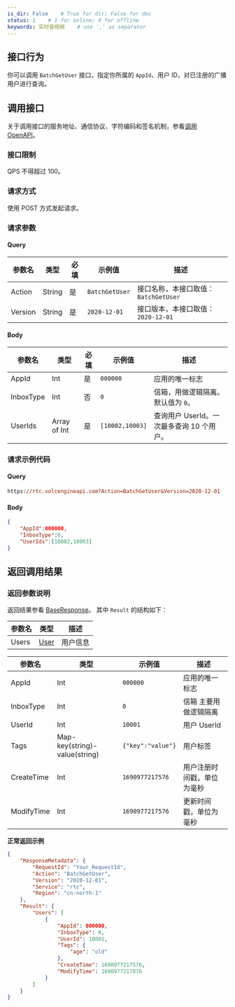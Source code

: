 ```yaml
---
is_dir: False    # True for dir; False for doc
status: 1    # 1 for online; 0 for offline
keywords: 实时音视频    # use ',' as separator
---
```


## 接口行为

你可以调用 `BatchGetUser` 接口，指定你所属的 `AppId`、用户 ID，对已注册的广播用户进行查询。

## 调用接口

关于调用接口的服务地址、通信协议、字符编码和签名机制，参看[调用 OpenAPI](412251)。

### 接口限制

QPS 不得超过 100。

### 请求方式

使用 POST 方式发起请求。

### 请求参数

#### Query

| 参数名 | 类型 | 必填 | 示例值 | 描述 |
| --- | --- | --- | --- | --- |
| Action | String | 是 | `BatchGetUser` | 接口名称，本接口取值：`BatchGetUser` |
| Version | String | 是 | `2020-12-01` | 接口版本，本接口取值：`2020-12-01` |

#### Body

| 参数名 | 类型 | 必填 | 示例值 | 描述 |
| --- | --- | --- | --- | --- |
| AppId | Int | 是 | `000000` | 应用的唯一标志 |
| InboxType | Int | 否 | `0` | 信箱，用做逻辑隔离。默认值为 `0`。 |
| UserIds | Array of Int | 是 | `[10002,10003]`| 查询用户 UserId。一次最多查询 10 个用户。|


### 请求示例代码

#### Query

```postscript
https://rtc.volcengineapi.com?Action=BatchGetUser&Version=2020-12-01
```

#### Body

```json
{
    "AppId":000000,
    "InboxType":0,
    "UserIds":[10002,10003]
}
```

## 返回调用结果

### 返回参数说明

返回结果参看 [BaseResponse](192711.md#baseresponse)。
其中 `Result` 的结构如下：

| 参数名 | 类型 | 描述 |
| --- | --- | --- |
| Users |[User](#user)  | 用户信息 |

| 参数名 | 类型 | 示例值 | 描述 |
| --- | --- | --- | --- |
| AppId | Int | `000000` | 应用的唯一标志 |
| InboxType | Int | `0` | 信箱 主要用做逻辑隔离 |
| UserId | Int | `10001` | 用户 UserId |
| Tags | Map-key(string)-value(string) | `{"key":"value"}` | 用户标签 |
| CreateTime | Int | `1690977217576` | 用户注册时间戳，单位为毫秒 |
| ModifyTime | Int | `1690977217576` | 更新时间戳，单位为毫秒 |



**正常返回示例**

```json
{
    "ResponseMetadata": {
        "RequestId": "Your_RequestId",
        "Action": "BatchGetUser",
        "Version": "2020-12-01",
        "Service": "rtc",
        "Region": "cn-north-1"
    },
    "Result": {
        "Users": [
            {
                "AppId": 000000,
                "InboxType": 0,
                "UserId": 10001,
                "Tags": {
                    "age": "old"
                },
                "CreateTime": 1690977217576,
                "ModifyTime": 1690977217876
            }
        ]
    }
}
```
